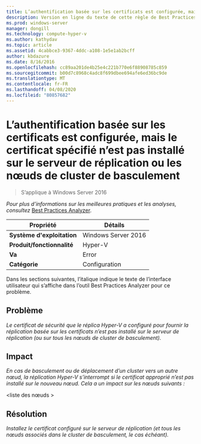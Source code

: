 ```yaml
---
title: L’authentification basée sur les certificats est configurée, mais le certificat spécifié n’est pas installé sur le serveur de réplication ou les nœuds de cluster de basculement
description: Version en ligne du texte de cette règle de Best Practices Analyzer.
ms.prod: windows-server
manager: dongill
ms.technology: compute-hyper-v
ms.author: kathydav
ms.topic: article
ms.assetid: 4cabbce3-9367-4ddc-a108-1e5e1ab2bcff
author: kbdazure
ms.date: 8/16/2016
ms.openlocfilehash: cc89aa201de4b25e4c221b770e6f88908785c859
ms.sourcegitcommit: b00d7c8968c4adc8f699dbee694afe6ed36bc9de
ms.translationtype: MT
ms.contentlocale: fr-FR
ms.lasthandoff: 04/08/2020
ms.locfileid: "80857682"
---
```

# <a name="certificate-based-authentication-is-configured-but-the-specified-certificate-is-not-installed-on-the-replica-server-or-failover-cluster-nodes"></a>L’authentification basée sur les certificats est configurée, mais le certificat spécifié n’est pas installé sur le serveur de réplication ou les nœuds de cluster de basculement

>S’applique à Windows Server 2016


  
*Pour plus d’informations sur les meilleures pratiques et les analyses, consultez* [Best Practices Analyzer](https://go.microsoft.com/fwlink/?LinkId=122786).  
  
|Propriété|Détails|  
|-|-|  
|**Système d'exploitation**|Windows Server 2016|  
|**Produit/fonctionnalité**|Hyper-V|  
|**Va**|Error|  
|**Catégorie**|Configuration|  

Dans les sections suivantes, l’italique indique le texte de l’interface utilisateur qui s’affiche dans l’outil Best Practices Analyzer pour ce problème.

## <a name="issue"></a>Problème  
  
*Le certificat de sécurité que le réplica Hyper-V a configuré pour fournir la réplication basée sur les certificats n’est pas installé sur le serveur de réplication (ou sur tous les nœuds de cluster de basculement).*  
  
## <a name="impact"></a>Impact  
  
*En cas de basculement ou de déplacement d’un cluster vers un autre nœud, la réplication Hyper-V s’interrompt si le certificat approprié n’est pas installé sur le nouveau nœud. Cela a un impact sur les nœuds suivants :*  
  
\<liste des nœuds >  
  
## <a name="resolution"></a>Résolution  
  
*Installez le certificat configuré sur le serveur de réplication (et tous les nœuds associés dans le cluster de basculement, le cas échéant).*  
  


